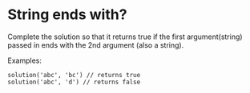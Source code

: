 # String ends with?

Complete the solution so that it returns true if the first argument(string) passed in ends with the 2nd argument (also a string).

Examples:
```
solution('abc', 'bc') // returns true
solution('abc', 'd') // returns false
```
